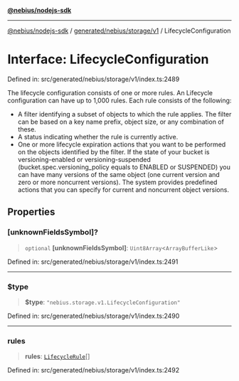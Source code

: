 [**@nebius/nodejs-sdk**](../../../../../README.md)

***

[@nebius/nodejs-sdk](../../../../../README.md) / [generated/nebius/storage/v1](../README.md) / LifecycleConfiguration

# Interface: LifecycleConfiguration

Defined in: src/generated/nebius/storage/v1/index.ts:2489

The lifecycle configuration consists of one or more rules.
 An Lifecycle configuration can have up to 1,000 rules.
 Each rule consists of the following:
 - A filter identifying a subset of objects to which the rule applies.
   The filter can be based on a key name prefix, object size, or any combination of these.
 - A status indicating whether the rule is currently active.
 - One or more lifecycle expiration actions that you want to be performed on the objects
   identified by the filter. If the state of your bucket is versioning-enabled or versioning-suspended
   (bucket.spec.versioning_policy equals to ENABLED or SUSPENDED) you can have many versions of the same
   object (one current version and zero or more noncurrent versions). The system provides predefined actions
   that you can specify for current and noncurrent object versions.

## Properties

### \[unknownFieldsSymbol\]?

> `optional` **\[unknownFieldsSymbol\]**: `Uint8Array`\<`ArrayBufferLike`\>

Defined in: src/generated/nebius/storage/v1/index.ts:2491

***

### $type

> **$type**: `"nebius.storage.v1.LifecycleConfiguration"`

Defined in: src/generated/nebius/storage/v1/index.ts:2490

***

### rules

> **rules**: [`LifecycleRule`](LifecycleRule.md)[]

Defined in: src/generated/nebius/storage/v1/index.ts:2492
